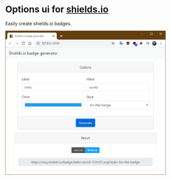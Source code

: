 # Options ui for [shields.io](https://shields.io)

Easily create shields.io badges.

![preview](/preview.jpg)
